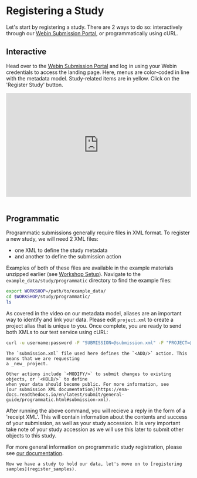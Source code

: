 # Registering a Study

Let's start by registering a study. There are 2 ways to do so: interactively through our 
[Webin Submission Portal](https://wwwdev.ebi.ac.uk/ena/submit/webin/login), or programmatically
using cURL.

## Interactive

Head over to the [Webin Submission Portal](https://wwwdev.ebi.ac.uk/ena/submit/webin/login)
and log in using your Webin credentials to access the landing page.  Here, menus are color-coded
in line with the metadata model. Study-related items are in yellow. Click on the 'Register Study'
button.

<div style="position: relative; padding-bottom: 56.25%; height: 0; overflow: hidden; max-width: 100%; height: auto;">
    <iframe src="https://www.youtube.com/embed/3nArbshyzIk" frameborder="0" allowfullscreen style="position: absolute; top: 0; left: 0; width: 100%; height: 100%;"></iframe>
</div><br/>

## Programmatic

Programmatic submissions generally require files in XML format. To register a new study,
we will need 2 XML files:

- one XML to define the study metadata
- and another to define the submission action

Examples of both of these files are available in the example materials unzipped earlier (see [Workshop Setup](#workshop-setup)).
Navigate to the `example_data/study/programmatic` directory to find the example files:

```bash
export WORKSHOP=/path/to/example_data/
cd $WORKSHOP/study/programmatic/
ls
```

As covered in the video on our metadata model, aliases are an important way to identify and
link your data. Please edit `project.xml` to create a project alias that is unique to you.
Once complete, you are ready to send both XMLs to our test service using cURL:

```bash
curl -u username:password -F "SUBMISSION=@submission.xml" -F "PROJECT=@project.xml" "https://wwwdev.ebi.ac.uk/ena/submit/drop-box/submit/"
```

```{note}
The `submission.xml` file used here defines the `<ADD/>` action. This means that we are requesting
a _new_ project.

Other actions include `<MODIFY/>` to submit changes to existing objects, or `<HOLD/>` to define
when your data should become public. For more information, see 
[our submission XML documentation](https://ena-docs.readthedocs.io/en/latest/submit/general-guide/programmatic.html#submission-xml).
```

After running the above command, you will recieve a reply in the form of a 'receipt XML'. This 
will contain information about the contents and success of your submission, as well as your study accession.
It is very important take note of your study accession as we will use this later to submit other objects to this study.

For more general information on programmatic study registration, please see [our documentation](https://ena-docs.readthedocs.io/en/latest/submit/study/programmatic.html).

```{tip} 
Now we have a study to hold our data, let's move on to [registering samples](register_samples).
```
